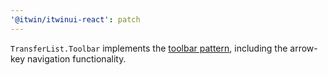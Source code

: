 ```yaml
---
'@itwin/itwinui-react': patch
---
```


`TransferList.Toolbar` implements the [toolbar pattern](https://www.w3.org/WAI/ARIA/apg/patterns/toolbar/), including the arrow-key navigation functionality.
